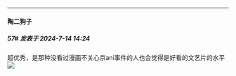 ﻿
*****

####  陶二狗子  
##### 57#       发表于 2024-7-14 14:24

超优秀，是那种没看过漫画不关心京ani事件的人也会觉得是好看的文艺片的水平<img src="https://static.saraba1st.com/image/smiley/face2017/139.png" referrerpolicy="no-referrer">

